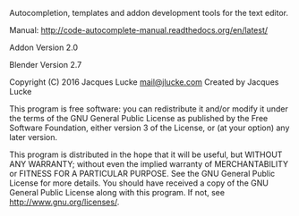 Autocompletion, templates and addon development tools for the text editor.

Manual: http://code-autocomplete-manual.readthedocs.org/en/latest/


Addon Version 2.0

Blender Version 2.7

Copyright (C) 2016 Jacques Lucke
mail@jlucke.com
Created by Jacques Lucke

This program is free software: you can redistribute it and/or modify it under the terms of the GNU General Public License as published by the Free Software Foundation, either version 3 of the License, or (at your option) any later version.
 
This program is distributed in the hope that it will be useful, but WITHOUT ANY WARRANTY; without even the implied warranty of MERCHANTABILITY or FITNESS FOR A PARTICULAR PURPOSE.  See the GNU General Public License for more details. You should have received a copy of the GNU General Public License along with this program.  If not, see <http://www.gnu.org/licenses/>.
